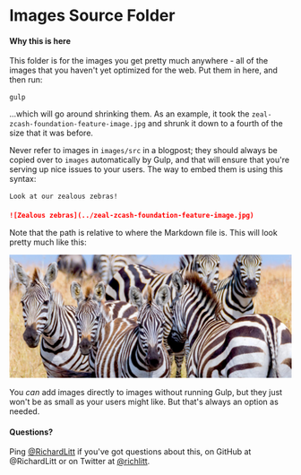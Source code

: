 # Images Source Folder

#### Why this is here

This folder is for the images you get pretty much anywhere - all of the images that you haven't yet optimized for the web. Put them in here, and then run:

    gulp

...which will go around shrinking them. As an example, it took the `zeal-zcash-foundation-feature-image.jpg` and shrunk it down to a fourth of the size that it was before.

Never refer to images in `images/src` in a blogpost; they should always be copied over to `images` automatically by Gulp, and that will ensure that you're serving up nice issues to your users. The way to embed them is using this syntax:

```markdown
Look at our zealous zebras!

![Zealous zebras](../zeal-zcash-foundation-feature-image.jpg)
```

Note that the path is relative to where the Markdown file is. This will look pretty much like this:

![Zealous zebras](../zeal-zcash-foundation-feature-image.jpg)

You _can_ add images directly to images without running Gulp, but they just won't be as small as your users might like. But that's always an option as needed.

#### Questions?

Ping [@RichardLitt](mailto:richard@burntfen.com) if you've got questions about this, on GitHub at @RichardLitt or on Twitter at [@richlitt](https://twitter.com/richlitt).
